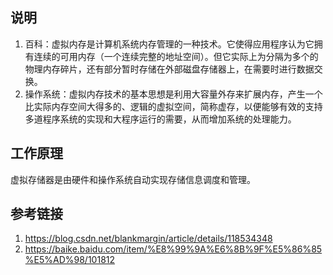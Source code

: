 ## 说明
1. 百科：虚拟内存是计算机系统内存管理的一种技术。它使得应用程序认为它拥有连续的可用内存（一个连续完整的地址空间）。但它实际上为分隔为多个的物理内存碎片，还有部分暂时存储在外部磁盘存储器上，在需要时进行数据交换。
2. 操作系统：虚拟内存技术的基本思想是利用大容量外存来扩展内存，产生一个比实际内存空间大得多的、逻辑的虚拟空间，简称虚存，以便能够有效的支持多道程序系统的实现和大程序运行的需要，从而增加系统的处理能力。

## 工作原理
虚拟存储器是由硬件和操作系统自动实现存储信息调度和管理。


## 参考链接
1. https://blog.csdn.net/blankmargin/article/details/118534348
2. https://baike.baidu.com/item/%E8%99%9A%E6%8B%9F%E5%86%85%E5%AD%98/101812